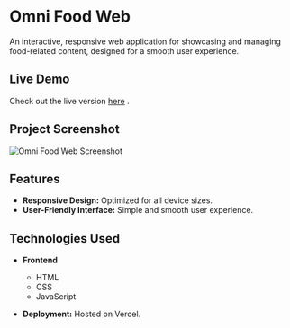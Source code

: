 # Omni Food Web

An interactive, responsive web application for showcasing and managing food-related content, designed for a smooth user experience.

## Live Demo
Check out the live version [here](https://omni-food-web.vercel.app) .

## Project Screenshot
![Omni Food Web Screenshot](https://github.com/user-attachments/assets/6a1d779f-25ef-41a1-9da7-ccbb6dd8ad93)



## Features
- **Responsive Design:** Optimized for all device sizes.
- **User-Friendly Interface:** Simple and smooth user experience.

## Technologies Used

- **Frontend**
   -  HTML
   -  CSS
   -  JavaScript

- **Deployment:** Hosted on Vercel.










